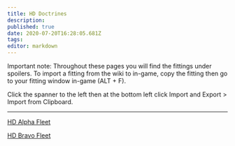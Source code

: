 ```yaml
---
title: HD Doctrines
description: 
published: true
date: 2020-07-20T16:28:05.681Z
tags: 
editor: markdown
---
```


Important note: Throughout these pages you will find the fittings under spoilers. To import a fitting from the wiki to in-game, copy the fitting then go to your fitting window in-game (ALT + F).

Click the spanner to the left then at the bottom left click Import and Export > Import from Clipboard.

---
[HD Alpha Fleet](/community/doctrines/HD-Doctrines/HD-Alpha-Fleet)

[HD Bravo Fleet](/community/doctrines/HD-Doctrines/HD-Bravo-Fleet)